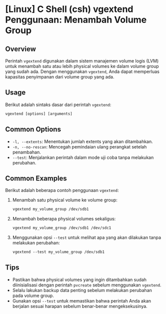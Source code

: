 # [Linux] C Shell (csh) vgextend Penggunaan: Menambah Volume Group

## Overview
Perintah `vgextend` digunakan dalam sistem manajemen volume logis (LVM) untuk menambah satu atau lebih physical volumes ke dalam volume group yang sudah ada. Dengan menggunakan `vgextend`, Anda dapat memperluas kapasitas penyimpanan dari volume group yang ada.

## Usage
Berikut adalah sintaks dasar dari perintah `vgextend`:

```csh
vgextend [options] [arguments]
```

## Common Options
- `-l, --extents`: Menentukan jumlah extents yang akan ditambahkan.
- `-n, --no-rescan`: Mencegah pemindaian ulang perangkat setelah penambahan.
- `--test`: Menjalankan perintah dalam mode uji coba tanpa melakukan perubahan.

## Common Examples
Berikut adalah beberapa contoh penggunaan `vgextend`:

1. Menambah satu physical volume ke volume group:
   ```csh
   vgextend my_volume_group /dev/sdb1
   ```

2. Menambah beberapa physical volumes sekaligus:
   ```csh
   vgextend my_volume_group /dev/sdb1 /dev/sdc1
   ```

3. Menggunakan opsi `--test` untuk melihat apa yang akan dilakukan tanpa melakukan perubahan:
   ```csh
   vgextend --test my_volume_group /dev/sdb1
   ```

## Tips
- Pastikan bahwa physical volumes yang ingin ditambahkan sudah diinisialisasi dengan perintah `pvcreate` sebelum menggunakan `vgextend`.
- Selalu lakukan backup data penting sebelum melakukan perubahan pada volume group.
- Gunakan opsi `--test` untuk memastikan bahwa perintah Anda akan berjalan sesuai harapan sebelum benar-benar mengeksekusinya.